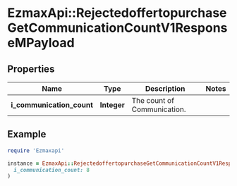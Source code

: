 # EzmaxApi::RejectedoffertopurchaseGetCommunicationCountV1ResponseMPayload

## Properties

| Name | Type | Description | Notes |
| ---- | ---- | ----------- | ----- |
| **i_communication_count** | **Integer** | The count of Communication. |  |

## Example

```ruby
require 'Ezmaxapi'

instance = EzmaxApi::RejectedoffertopurchaseGetCommunicationCountV1ResponseMPayload.new(
  i_communication_count: 8
)
```

